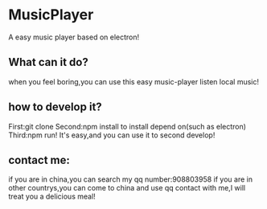 # MusicPlayer
A easy music player based on electron!
## What can it do?
when you feel boring,you can use this easy music-player listen local music!
## how to develop it?
First:git clone
Second:npm install to install depend on(such as electron)
Third:npm run!
It's easy,and you can use it to second develop!
## contact me:
if you are in china,you can search my qq number:908803958
if you are in other countrys,you can come to china and use qq contact with me,I will treat you a delicious meal!
